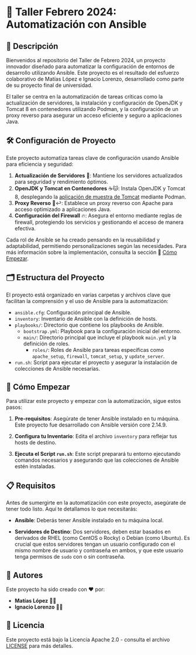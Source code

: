 # 🚀 Taller Febrero 2024: Automatización con Ansible

## 📌 Descripción

Bienvenidos al repositorio del Taller de Febrero 2024, un proyecto innovador diseñado para automatizar la configuración de entornos de desarrollo utilizando Ansible. Este proyecto es el resultado del esfuerzo colaborativo de Matías López e Ignacio Lorenzo, desarrollado como parte de su proyecto final de universidad.

El taller se centra en la automatización de tareas críticas como la actualización de servidores, la instalación y configuración de OpenJDK y Tomcat 8 en contenedores utilizando Podman, y la configuración de un proxy reverso para asegurar un acceso eficiente y seguro a aplicaciones Java.

## 🛠 Configuración de Proyecto

Este proyecto automatiza tareas clave de configuración usando Ansible para eficiencia y seguridad:

1. **Actualización de Servidores** 🔄: Mantiene los servidores actualizados para seguridad y rendimiento óptimos.
2. **OpenJDK y Tomcat en Contenedores** ☕🐱: Instala OpenJDK y Tomcat 8, desplegando la [aplicación de muestra de Tomcat](https://tomcat.apache.org/tomcat-8.0-doc/appdev/sample/) mediante Podman.
3. **Proxy Reverso** 🔄↩️: Establece un proxy reverso con Apache para acceso optimizado a aplicaciones Java.
4. **Configuración del Firewall** 🔥: Asegura el entorno mediante reglas de firewall, protegiendo los servicios y gestionando el acceso de manera efectiva.

Cada rol de Ansible se ha creado pensando en la reusabilidad y adaptabilidad, permitiendo personalizaciones según las necesidades. Para más información sobre la implementación, consulta la sección 🚀 [Cómo Empezar](#-cómo-empezar).


## 🗂 Estructura del Proyecto

El proyecto está organizado en varias carpetas y archivos clave que facilitan la comprensión y el uso de Ansible para la automatización:

- `ansible.cfg`: Configuración principal de Ansible.
- `inventory`: Inventario de Ansible con la definición de hosts.
- `playbooks/`: Directorio que contiene los playbooks de Ansible.
  - `bootstrap.yml`: Playbook para la configuración inicial del entorno.
  - `main/`: Directorio principal que incluye el playbook `main.yml` y la definición de roles.
    - `roles/`: Roles de Ansible para tareas específicas como `apache_setup`, `firewall`, `tomcat_setup`, y `update_server`.
- `run.sh`: Script para ejecutar el proyecto y asegurar la instalación de colecciones de Ansible necesarias.

## 🚀 Cómo Empezar

Para utilizar este proyecto y empezar con la automatización, sigue estos pasos:

1. **Pre-requisitos**: Asegúrate de tener Ansible instalado en tu máquina. Este proyecto fue desarrollado con Ansible versión core 2.14.9.

2. **Configura tu Inventario**: Edita el archivo `inventory` para reflejar tus hosts de destino.

3. **Ejecuta el Script `run.sh`**: Este script preparará tu entorno ejecutando comandos necesarios y asegurando que las colecciones de Ansible estén instaladas.


## 📋 Requisitos

Antes de sumergirte en la automatización con este proyecto, asegúrate de tener todo listo. Aquí te detallamos lo que necesitarás:

- **Ansible**: Deberás tener Ansible instalado en tu máquina local.

- **Servidores de Destino**: Dos servidores, deben estar basados en derivados de RHEL (como CentOS o Rocky) o Debian (como Ubuntu). Es crucial que estos servidores tengan un usuario configurado con el mismo nombre de usuario y contraseña en ambos, y que este usuario tenga permisos de `sudo` con o sin contraseña.


## 👥 Autores

Este proyecto ha sido creado con ❤️ por:

- **Matías López** 🧑‍💻
- **Ignacio Lorenzo** 🧑‍💻


## 📜 Licencia

Este proyecto está bajo la Licencia Apache 2.0 - consulta el archivo [LICENSE](LICENSE) para más detalles.
